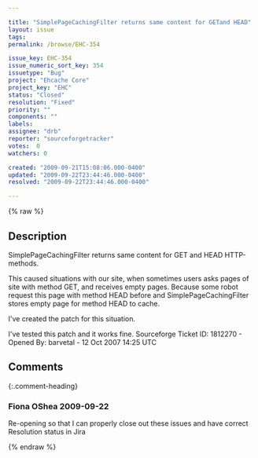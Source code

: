 ```yaml
---

title: "SimplePageCachingFilter returns same content for GETand HEAD"
layout: issue
tags: 
permalink: /browse/EHC-354

issue_key: EHC-354
issue_numeric_sort_key: 354
issuetype: "Bug"
project: "Ehcache Core"
project_key: "EHC"
status: "Closed"
resolution: "Fixed"
priority: ""
components: ""
labels: 
assignee: "drb"
reporter: "sourceforgetracker"
votes:  0
watchers: 0

created: "2009-09-21T15:08:06.000-0400"
updated: "2009-09-22T23:44:46.000-0400"
resolved: "2009-09-22T23:44:46.000-0400"

---
```




{% raw %}



## Description

<div markdown="1" class="description">

SimplePageCachingFilter returns same content for GET and HEAD HTTP-methods.

This caused situations with our site, when sometimes users asks pages of site with method GET, and receives empty pages. Because some robot request this page with method HEAD before and SimplePageCachingFilter stores empty page for method HEAD to cache.

I've created the patch for this situation.

I've tested this patch and it works fine.
Sourceforge Ticket ID: 1812270 - Opened By: barvetal - 12 Oct 2007 14:25 UTC

</div>

## Comments


{:.comment-heading}
### **Fiona OShea** <span class="date">2009-09-22</span>

<div markdown="1" class="comment">

Re-opening so that I can properly close out these issues and have correct Resolution status in Jira

</div>



{% endraw %}

